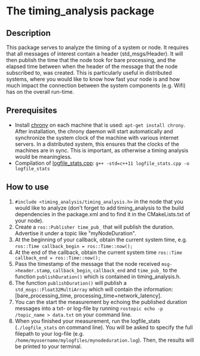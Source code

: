 # The timing_analysis package

## Description
This package serves to analyze the timing of a system or node. It requires that all messages of interest contain a header (std_msgs/Header). It will then publish the time that the node took for bare processing, and the elapsed time between when the header of the message that the node subscribed to, was created. This is particularly useful in distributed systems, where you would like to know how fast your node is and how much impact the connection between the system components (e.g. Wifi) has on the overall run-time.

## Prerequisites
- Install [chrony](https://chrony.tuxfamily.org/index.html) on each machine that is used: `apt-get install chrony`. After installation, the chrony daemon will start automatically and synchronize the system clock of the machine with various internet servers. In a distributed system, this ensures that the clocks of the machines are in sync. This is important, as otherwise a timing analysis would be meaningless.
- Compilation of [logfile_stats.cpp](src/timing_analysis/logfile_stats.cpp): `g++ -std=c++11 logfile_stats.cpp -o logfile_stats`

## How to use

1. `#include <timing_analysis/timing_analysis.h>` in the node that you would like to analyze (don't forget to add timing_analysis to the build dependencies in the package.xml and to find it in the CMakeLists.txt of your node).
2. Create a `ros::Publisher time_pub_` that will publish the duration. Advertise it under a topic like "myNodeDuration".
3. At the beginning of your callback, obtain the current system time, e.g. `ros::Time callback_begin = ros::Time::now();`
4. At the end of the callback, obtain the current system time `ros::Time callback_end = ros::Time::now();`
5. Pass the timestamp of the message that the node received `msg->header.stamp`, `callback_begin`, `callback_end` and `time_pub_` to the function `publishDuration()` which is contained in timing_analysis.h.
6. The function `publishDuration()` will publish a `std_msgs::Float32MultiArray` which will contain the information:
[bare_processing_time, processing_time+network_latency].
7. You can the start the measurement by echoing the published duration messages into a txt- or log-file by running 
`rostopic echo -p /topic_name > data.txt` on your command line.
8. When you finished your measurement, run the logfile_stats (`./logfile_stats` on command line). You will be asked to specify the full filepath to your log-file (e.g. `/home/myusername/mylogfiles/mynodeduration.log`). Then, the results will be printed to your terminal.
